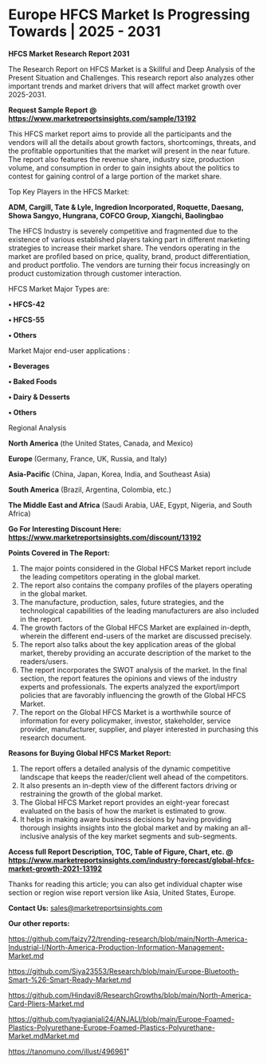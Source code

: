 # Europe HFCS Market Is Progressing Towards | 2025 - 2031

<strong>HFCS Market Research Report 2031</strong>

The Research Report on HFCS Market is a Skillful and Deep Analysis of the Present Situation and Challenges. This research report also analyzes other important trends and market drivers that will affect market growth over 2025-2031.

<strong>Request Sample Report @ <a href=https://www.marketreportsinsights.com/sample/13192>https://www.marketreportsinsights.com/sample/13192</a></strong>

This HFCS market report aims to provide all the participants and the vendors will all the details about growth factors, shortcomings, threats, and the profitable opportunities that the market will present in the near future. The report also features the revenue share, industry size, production volume, and consumption in order to gain insights about the politics to contest for gaining control of a large portion of the market share.

Top Key Players in the HFCS Market:

<strong>ADM, Cargill, Tate & Lyle, Ingredion Incorporated, Roquette, Daesang, Showa Sangyo, Hungrana, COFCO Group, Xiangchi, Baolingbao</strong>

The HFCS Industry is severely competitive and fragmented due to the existence of various established players taking part in different marketing strategies to increase their market share. The vendors operating in the market are profiled based on price, quality, brand, product differentiation, and product portfolio. The vendors are turning their focus increasingly on product customization through customer interaction.

HFCS Market Major Types are:

<strong>• HFCS-42

• HFCS-55

• Others</strong>

Market Major end-user applications :

<strong>• Beverages

• Baked Foods

• Dairy & Desserts

• Others</strong>

Regional Analysis

</u><strong><b>North America</b></strong> (the United States, Canada, and Mexico)

<strong><b>Europe </b></strong>(Germany, France, UK, Russia, and Italy)

<strong><b>Asia-Pacific</b></strong> (China, Japan, Korea, India, and Southeast Asia)

<strong><b>South America</b></strong> (Brazil, Argentina, Colombia, etc.)

<strong><b>The Middle East and Africa</b></strong> (Saudi Arabia, UAE, Egypt, Nigeria, and South Africa)

<strong>Go For Interesting Discount Here: <a href=https://www.marketreportsinsights.com/discount/13192>https://www.marketreportsinsights.com/discount/13192</a></strong>

<strong>Points Covered in The Report:</strong>
<ol>
  <li>The major points considered in the Global HFCS Market report include the leading competitors operating in the global market.</li>
  <li>The report also contains the company profiles of the players operating in the global market.</li>
  <li>The manufacture, production, sales, future strategies, and the technological capabilities of the leading manufacturers are also included in the report.</li>
  <li>The growth factors of the Global HFCS Market are explained in-depth, wherein the different end-users of the market are discussed precisely.</li>
  <li>The report also talks about the key application areas of the global market, thereby providing an accurate description of the market to the readers/users.</li>
  <li>The report incorporates the SWOT analysis of the market. In the final section, the report features the opinions and views of the industry experts and professionals. The experts analyzed the export/import policies that are favorably influencing the growth of the Global HFCS Market.</li>
  <li>The report on the Global HFCS Market is a worthwhile source of information for every policymaker, investor, stakeholder, service provider, manufacturer, supplier, and player interested in purchasing this research document.</li>
</ol>
<strong>Reasons for Buying Global HFCS Market Report:</strong>

<ol>
  <li>The report offers a detailed analysis of the dynamic competitive landscape that keeps the reader/client well ahead of the competitors.</li>
  <li>It also presents an in-depth view of the different factors driving or restraining the growth of the global market.</li>
  <li>The Global HFCS Market report provides an eight-year forecast evaluated on the basis of how the market is estimated to grow.</li>
  <li>It helps in making aware business decisions by having providing thorough insights insights into the global market and by making an all-inclusive analysis of the key market segments and sub-segments.</li>
</ol>
<strong>Access full Report Description, TOC, Table of Figure, Chart, etc. @ <a href=https://www.marketreportsinsights.com/industry-forecast/global-hfcs-market-growth-2021-13192>https://www.marketreportsinsights.com/industry-forecast/global-hfcs-market-growth-2021-13192</a></strong>


Thanks for reading this article; you can also get individual chapter wise section or region wise report version like Asia, United States, Europe.

<strong>Contact Us:</strong>
sales@marketreportsinsights.com

<strong>Our other reports:</strong>

<a href=https://github.com/faizy72/trending-research/blob/main/North-America-Industrial-I/North-America-Production-Information-Management-Market.md>https://github.com/faizy72/trending-research/blob/main/North-America-Industrial-I/North-America-Production-Information-Management-Market.md</a>

<a href=https://github.com/Siya23553/Research/blob/main/Europe-Bluetooth-Smart-%26-Smart-Ready-Market.md>https://github.com/Siya23553/Research/blob/main/Europe-Bluetooth-Smart-%26-Smart-Ready-Market.md</a>

<a href=https://github.com/Hindavi8/ResearchGrowths/blob/main/North-America-Card-Pliers-Market.md>https://github.com/Hindavi8/ResearchGrowths/blob/main/North-America-Card-Pliers-Market.md</a>

<a href=https://github.com/tyagianjali24/ANJALI/blob/main/Europe-Foamed-Plastics-Polyurethane-Europe-Foamed-Plastics-Polyurethane-Market.mdMarket.md>https://github.com/tyagianjali24/ANJALI/blob/main/Europe-Foamed-Plastics-Polyurethane-Europe-Foamed-Plastics-Polyurethane-Market.mdMarket.md</a>

<a href=https://tanomuno.com/illust/496961>https://tanomuno.com/illust/496961</a>"
